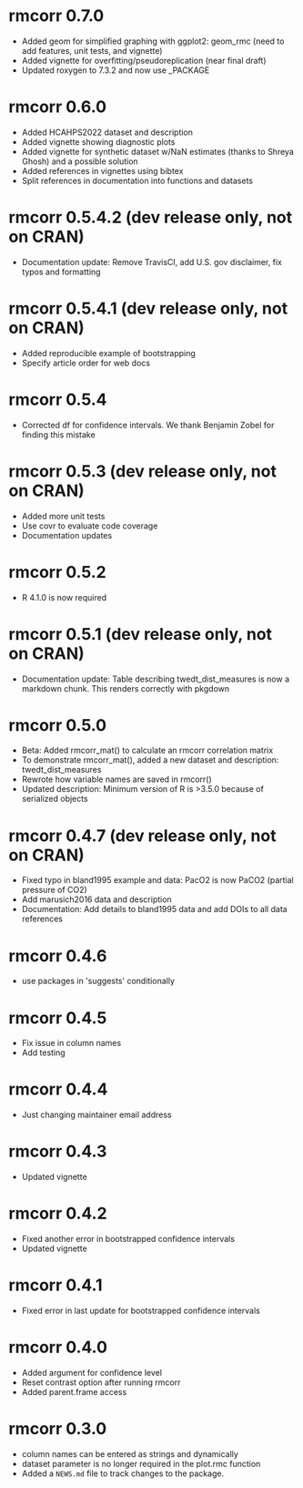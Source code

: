 # rmcorr 0.7.0
* Added geom for simplified graphing with ggplot2: geom_rmc (need to add features, unit tests, and vignette)
* Added vignette for overfitting/pseudoreplication (near final draft)
* Updated roxygen to 7.3.2 and now use _PACKAGE

# rmcorr 0.6.0

* Added HCAHPS2022 dataset and description  
* Added vignette showing diagnostic plots 
* Added vignette for synthetic dataset w/NaN estimates (thanks to Shreya Ghosh) and a possible solution
* Added references in vignettes using bibtex
* Split references in documentation into functions and datasets

# rmcorr 0.5.4.2 (dev release only, not on CRAN)

* Documentation update: Remove TravisCI, add U.S. gov disclaimer, fix typos and formatting 

# rmcorr 0.5.4.1 (dev release only, not on CRAN)

* Added reproducible example of bootstrapping
* Specify article order for web docs
# rmcorr 0.5.4

* Corrected df for confidence intervals. We thank Benjamin Zobel for finding this mistake

# rmcorr 0.5.3 (dev release only, not on CRAN)

* Added more unit tests 
* Use covr to evaluate code coverage
* Documentation updates 

# rmcorr 0.5.2

* R 4.1.0 is now required

# rmcorr 0.5.1 (dev release only, not on CRAN)

* Documentation update: Table describing twedt_dist_measures is now a markdown chunk. This renders correctly with pkgdown

# rmcorr 0.5.0

* Beta: Added rmcorr_mat() to calculate an rmcorr correlation matrix 
* To demonstrate rmcorr_mat(), added a new dataset and description: twedt_dist_measures 
* Rewrote how variable names are saved in rmcorr()
* Updated description: Minimum version of R is >3.5.0 because of serialized objects

# rmcorr 0.4.7 (dev release only, not on CRAN)

* Fixed typo in bland1995 example and data: PacO2 is now PaCO2 (partial pressure of CO2)
* Add marusich2016 data and description 
* Documentation: Add details to bland1995 data and add DOIs to all data references 

# rmcorr 0.4.6

* use packages in 'suggests' conditionally

# rmcorr 0.4.5

* Fix issue in column names
* Add testing

# rmcorr 0.4.4

* Just changing maintainer email address

# rmcorr 0.4.3

* Updated vignette

# rmcorr 0.4.2

* Fixed another error in bootstrapped confidence intervals
* Updated vignette

# rmcorr 0.4.1

* Fixed error in last update for bootstrapped confidence intervals

# rmcorr 0.4.0

* Added argument for confidence level
* Reset contrast option after running rmcorr
* Added parent.frame access

# rmcorr 0.3.0

* column names can be entered as strings and dynamically
* dataset parameter is no longer required in the plot.rmc function
* Added a `NEWS.md` file to track changes to the package.